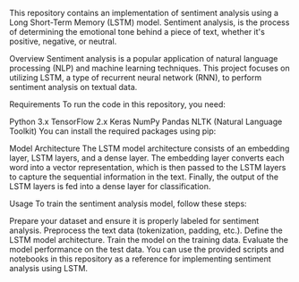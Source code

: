 This repository contains an implementation of sentiment analysis using a Long Short-Term Memory (LSTM) model. Sentiment analysis, is the process of determining the emotional tone behind a piece of text, whether it's positive, negative, or neutral.

Overview
Sentiment analysis is a popular application of natural language processing (NLP) and machine learning techniques. This project focuses on utilizing LSTM, a type of recurrent neural network (RNN), to perform sentiment analysis on textual data.

Requirements
To run the code in this repository, you need:

Python 3.x
TensorFlow 2.x
Keras
NumPy
Pandas
NLTK (Natural Language Toolkit)
You can install the required packages using pip:


Model Architecture
The LSTM model architecture consists of an embedding layer, LSTM layers, and a dense layer. The embedding layer converts each word into a vector representation, which is then passed to the LSTM layers to capture the sequential information in the text. Finally, the output of the LSTM layers is fed into a dense layer for classification.

Usage
To train the sentiment analysis model, follow these steps:

Prepare your dataset and ensure it is properly labeled for sentiment analysis.
Preprocess the text data (tokenization, padding, etc.).
Define the LSTM model architecture.
Train the model on the training data.
Evaluate the model performance on the test data.
You can use the provided scripts and notebooks in this repository as a reference for implementing sentiment analysis using LSTM.
